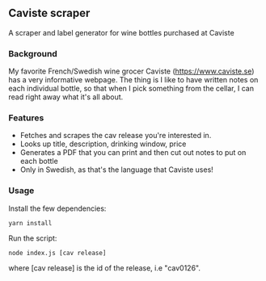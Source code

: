 ## Caviste scraper

A scraper and label generator for wine bottles purchased at Caviste

### Background

My favorite French/Swedish wine grocer Caviste (https://www.caviste.se) has a very informative webpage.
The thing is I like to have written notes on each individual bottle, so that when I pick something from 
the cellar, I can read right away what it's all about.

### Features

* Fetches and scrapes the cav release you're interested in.
* Looks up title, description, drinking window, price
* Generates a PDF that you can print and then cut out notes to put on each bottle
* Only in Swedish, as that's the language that Caviste uses!

### Usage

Install the few dependencies:

```yarn install```

Run the script:

```node index.js [cav release]```

where [cav release] is the id of the release, i.e "cav0126".


